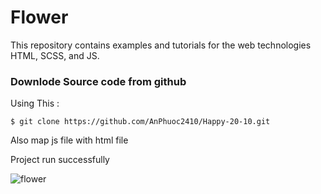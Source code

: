 # Flower
This repository contains examples and tutorials for the web technologies HTML, SCSS, and JS.

### Downlode Source code from github
Using This : 

```
$ git clone https://github.com/AnPhuoc2410/Happy-20-10.git
```

Also map js file with html file 

Project run successfully


![flower](https://user-images.githubusercontent.com/63699592/236506187-282f2dc3-cbcb-447c-81f4-63b127233ab9.png)
